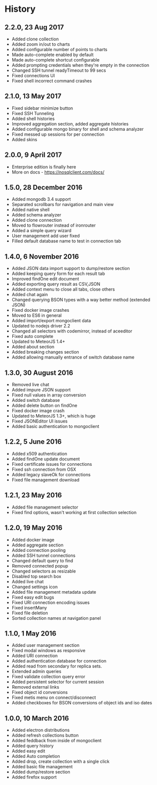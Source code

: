 # History
## 2.2.0, 23 Aug 2017
- Added clone collection
- Added zoom in/out to charts
- Added configurable number of points to charts
- Made auto-complete enabled by default
- Made auto-complete shortcut configurable
- Added prompting credentials when they're empty in the connection
- Changed SSH tunnel readyTimeout to 99 secs
- Fixed connections UI
- Fixed shell incorrect command crashes

## 2.1.0, 13 May 2017
- Fixed sidebar minimize button
- Fixed SSH Tunneling
- Added shell histories
- Improved aggregation section, added aggregate histories
- Added configurable mongo binary for shell and schema analyzer
- Fixed messed up sessions for per connection
- Added skins

## 2.0.0, 9 April 2017
- Enterprise edition is finally here
- More on docs - https://nosqlclient.com/docs/

## 1.5.0, 28 December 2016
- Added mongodb 3.4 support
- Separated scrollbars for navigation and main view
- Added native shell
- Added schema analyzer
- Added clone connection
- Moved to flowrouter instead of ironrouter
- Added a simple query wizard
- User management add user fixed
- Filled default database name to test in connection tab

## 1.4.0, 6 November 2016
- Added JSON data import support to dump/restore section
- Added keeping query form for each result tab
- Improved findOne edit document
- Added exporting query result as CSV,JSON
- Added context menu to close all tabs, close others
- Added chat again
- Changed querying BSON types with a way better method (extended JSON)
- Fixed docker image crashes
- Moved to ES6 in general
- Added import/export mongoclient data
- Updated to nodejs driver 2.2
- Changed all selectors with codemirror, instead of aceeditor
- Fixed auto complete
- Updated to MeteorJS 1.4+
- Added about section
- Added breaking changes section
- Added allowing manually entrance of switch database name


## 1.3.0, 30 August 2016
- Removed live chat
- Added impure JSON support
- Fixed null values in array conversion
- Added switch database
- Added delete button on findOne
- Fixed docker image crash
- Updated to MeteorJS 1.3+, which is huge
- Fixed JSONEditor UI issues
- Added basic authentication to mongoclient

## 1.2.2, 5 June 2016
- Added x509 authentication
- Added findOne update document
- Fixed certificate issues for connections
- Fixed ssh connection from OSX
- Added legacy slaveOk for connections
- Fixed file management download

## 1.2.1, 23 May 2016
- Added file management selector
- Fixed find options, wasn't working at first collection selection

## 1.2.0, 19 May 2016
- Added docker image
- Added aggregate section
- Added connection pooling
- Added SSH tunnel connections
- Changed default query to find
- Removed connected popup
- Changed selectors as resizable
- Disabled top search box
- Added live chat
- Changed settings icon
- Added file management metadata update
- Fixed easy edit bugs
- Fixed URI connection encoding issues
- Fixed insertMany
- Fixed file deletion
- Sorted collection names at navigation panel

## 1.1.0, 1 May 2016
- Added user management section
- Fixed modal windows as responsive
- Added URI connection
- Added authentication database for connection
- Added read from secondary for replica sets. 
- Extended admin queries
- Fixed validate collection query error
- Added persistent selector for current session
- Removed external links 
- Fixed object id conversions
- Fixed metis menu on connect/disconnect
- Added checkboxes for BSON conversions of object ids and iso dates

## 1.0.0, 10 March 2016

- Added electron distributions
- Added refresh collections button
- Added feddback from inside of mongoclient
- Added query history
- Added easy edit
- Added Auto completion
- Added drop, create collection with a single click
- Added basic file management
- Added dump/restore section
- Added firefox support  
